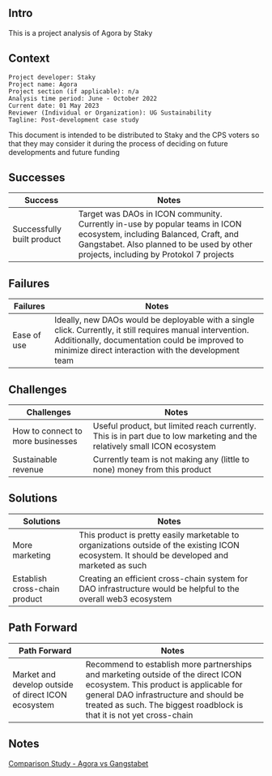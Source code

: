 ## Intro

This is a project analysis of Agora by Staky

## Context

```
Project developer: Staky
Project name: Agora
Project section (if applicable): n/a
Analysis time period: June - October 2022
Current date: 01 May 2023
Reviewer (Individual or Organization): UG Sustainability
Tagline: Post-development case study
```

This document is intended to be distributed to Staky and the CPS voters so that they may consider it during the process of deciding on future developments and future funding

## Successes

| Success | Notes |
| ------- | ----- |
| Successfully built product | Target was DAOs in ICON community. Currently in-use by popular teams in ICON ecosystem, including Balanced, Craft, and Gangstabet. Also planned to be used by other projects, including by Protokol 7 projects |

## Failures

| Failures | Notes |
| ------- | ----- |
| Ease of use | Ideally, new DAOs would be deployable with a single click. Currently, it still requires manual intervention. Additionally, documentation could be improved to minimize direct interaction with the development team |

## Challenges

| Challenges | Notes |
| ------- | ----- |
| How to connect to more businesses | Useful product, but limited reach currently. This is in part due to low marketing and the relatively small ICON ecosystem |
| Sustainable revenue | Currently team is not making any (little to none) money from this product |

## Solutions

| Solutions | Notes |
| ------- | ----- |
| More marketing | This product is pretty easily marketable to organizations outside of the existing ICON ecosystem. It should be developed and marketed as such |
| Establish cross-chain product | Creating an efficient cross-chain system for DAO infrastructure would be helpful to the overall web3 ecosystem |


## Path Forward

| Path Forward | Notes |
| ------- | ----- |
| Market and develop outside of direct ICON ecosystem | Recommend to establish more partnerships and marketing outside of the direct ICON ecosystem. This product is applicable for general DAO infrastructure and should be treated as such. The biggest roadblock is that it is not yet cross-chain |

## Notes

[Comparison Study - Agora vs Gangstabet](./comparison-agora-vs-gangstabet.md)